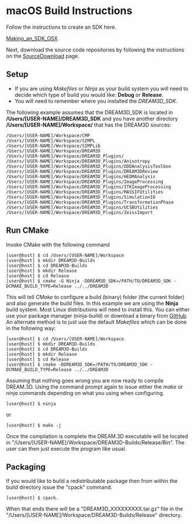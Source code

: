 # macOS Build Instructions #

Follow the instructions to create an SDK here.

[Making_an_SDK_OSX](https://github.com/bluequartzsoftware/DREAM3DSuperbuild/blob/develop/docs/Making_an_SDK_OSX.md)

Next, download the source code repositories by following the instructions on the [SourceDownload](SourceDownload/index.html) page.

## Setup ##

+ If you are using _Makefiles_ or _Ninja_ as your build system you will need to decide which type of 
build you would like: **Debug** or **Release**.
+ You will need to remember where you installed the *DREAM3D_SDK*.

The following example assumes that the DREAM3D_SDK is located in **/Users/[USER-NAME]/DREAM3D_SDK** and you have another directory **/Users/[USER-NAME]/Workspace/** that has the DREAM3D sources:

    /Users/[USER-NAME]/Workspace/CMP
    /Users/[USER-NAME]/Workspace/SIMPL
    /Users/[USER-NAME]/Workspace/SIMPLib
    /Users/[USER-NAME]/Workspace/DREAM3D
    /Users/[USER-NAME]/Workspace/DREAM3D_Plugins/
    /Users/[USER-NAME]/Workspace/DREAM3D_Plugins/Anisotropy
    /Users/[USER-NAME]/Workspace/DREAM3D_Plugins/DDDAnalysisToolbox
    /Users/[USER-NAME]/Workspace/DREAM3D_Plugins/DREAM3DReview
    /Users/[USER-NAME]/Workspace/DREAM3D_Plugins/HEDMAnalysis
    /Users/[USER-NAME]/Workspace/DREAM3D_Plugins/ImageProcessing
    /Users/[USER-NAME]/Workspace/DREAM3D_Plugins/ITKImageProcessing
    /Users/[USER-NAME]/Workspace/DREAM3D_Plugins/MASSIFUtilities
    /Users/[USER-NAME]/Workspace/DREAM3D_Plugins/SimulationIO
    /Users/[USER-NAME]/Workspace/DREAM3D_Plugins/TransformationPhase
    /Users/[USER-NAME]/Workspace/DREAM3D_Plugins/UCSBUtilities
    /Users/[USER-NAME]/Workspace/DREAM3D_Plugins/ZeissImport

## Run CMake ##

Invoke CMake with the following command

    [user@host] $ cd /Users/[USER-NAME]/Workspace
    [user@host] $ mkdir DREAM3D-Builds
    [user@host] $ cd DREAM3D-Builds
    [user@host] $ mkdir Release
    [user@host] $ cd Release
    [user@host] $ cmake -G Ninja -DDREAM3D_SDK=/PATH/TO/DREAM3D_SDK -DCMAKE_BUILD_TYPE=Release ../../DREAM3D

This will tell _CMake_ to configure a build (binary) folder (the current folder) and also generate the build files. In this example we are using the **Ninja** build system. Most Linux distributions will need to install this. You can either use your package manager (ninja-build) or download a binary from [GitHub](https://github.com/ninja-build/ninja/releases). An alternate method is to just use the default _Makefiles_ which can be done in the following way:

    [user@host] $ cd /Users/[USER-NAME]/Workspace
    [user@host] $ mkdir DREAM3D-Builds
    [user@host] $ cd DREAM3D-Builds
    [user@host] $ mkdir Release
    [user@host] $ cd Release
    [user@host] $ cmake -DDREAM3D_SDK=/PATH/TO/DREAM3D_SDK -DCMAKE_BUILD_TYPE=Release ../../DREAM3D

Assuming that nothing goes wrong you are now ready to compile DREAM.3D. Using the command prompt again to issue either the _make_ or _ninja_ commands depending on what you using when configuring.

    [user@host] $ ninja

or

    [user@host] $ make -j

Once the compilation is complete the DREAM.3D executable will be located in "/Users/[USER-NAME]/Workspace/DREAM3D-Builds/Release/Bin". The user can then just execute the program like usual.

## Packaging ##

If you would like to build a redistributable package then from within the build directory issue the "cpack" command.

    [user@host] $ cpack.

When that ends there will be a "DREAM3D_XXXXXXXXX.tar.gz" file in the "/Users/[USER-NAME]/Workspace/DREAM3D-Builds/Release" directory.

